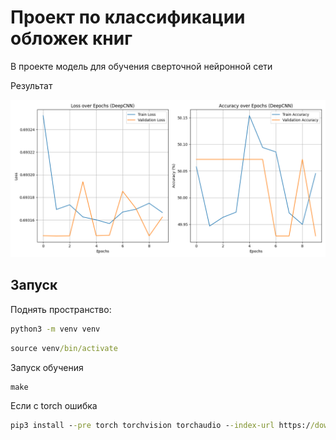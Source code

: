 # Проект по классификации обложек книг

В проекте модель для обучения сверточной нейронной сети

Результат

![](./img/DeepCNN_training_plot.png)

## Запуск

Поднять пространство:

```cmd
python3 -m venv venv
```

```cmd
source venv/bin/activate
```

Запуск обучения

```cmd
make
```

Если с torch ошибка

```cmd
pip3 install --pre torch torchvision torchaudio --index-url https://download.pytorch.org/whl/nightly/cpu
```
